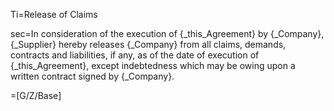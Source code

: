 Ti=Release of Claims

sec=In consideration of the execution of {_this_Agreement} by {_Company}, {_Supplier} hereby releases {_Company} from all claims, demands, contracts and liabilities, if any, as of the date of execution of {_this_Agreement}, except indebtedness which may be owing upon a written contract signed by {_Company}.

=[G/Z/Base]
